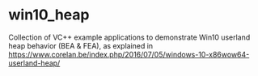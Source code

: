 # win10_heap
Collection of VC++ example applications to demonstrate Win10 userland heap behavior (BEA &amp; FEA), as explained in https://www.corelan.be/index.php/2016/07/05/windows-10-x86wow64-userland-heap/
